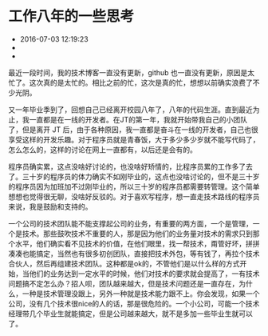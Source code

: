 # 工作八年的一些思考
- 2016-07-03 12:19:23
- 
- 

<!--markdown-->最近一段时间，我的技术博客一直没有更新，github 也一直没有更新，原因是太忙了。这次真的是太忙的。相比之前的忙，这次是真的忙，想想以前确实浪费了不少光阴。

又一年毕业季到了，回想自己已经离开校园八年了，八年的代码生涯。直到最近为止，我一直都是在一线的开发者。在JT的第一年，我就开始带我自己的小团队了，但是离开 JT 后，由于各种原因，我一直都是奋斗在一线的开发者，自己也很享受这样的开发乐趣。对于程序员就是青春饭，大于多少多少岁就不能写代码了，怎么怎么的，这样的讨论在网上一直都有，以后还是会有的。

程序员确实累，这点没啥好讨论的，也没啥好矫情的，比程序员累的工作多了去了。三十岁的程序员的体力确实不如刚毕业的，这点也没啥讨论的，但不是三十岁的程序员因为加班加不过刚毕业的，所以三十岁的程序员都需要转管理。这个简单想想也觉得很无聊，没啥好反驳的。对于喜欢写程序，想一直走技术路线的程序员来说，我是鼓励和支持的。

一个公司的技术团队能不能支撑起公司的业务，有重要的两方面，一个是管理，一个是技术。那些鼓吹技术不重要的人，那是因为他们的业务量对技术的需求只到那个水平，他们确实看不见技术的价值，在他们眼里，找一帮技术，甭管好坏，拼拼凑凑也能搞定，当然也有很多初创团队，直接把技术外包，等有钱了，再拉个技术合伙人，然后再组建技术团队。这种都是ok的，不管他们是以什么样的方式开始，当他们的业务达到一定水平的时候，他们对技术的要求就会提高了，一有技术问题搞不定怎么办？招人呗，团队越来越大，但是技术问题还是一直存在，为什么，一种是技术管理没跟上，另外一种就是技术能力跟不上。你会发现，如果一个公司，没有几个技术很nice的人的话，那是很危险的。一个小公司，可能一个技术经理带几个毕业生就能搞定，但是公司越来越大，就不是多加一些毕业生就可以了。